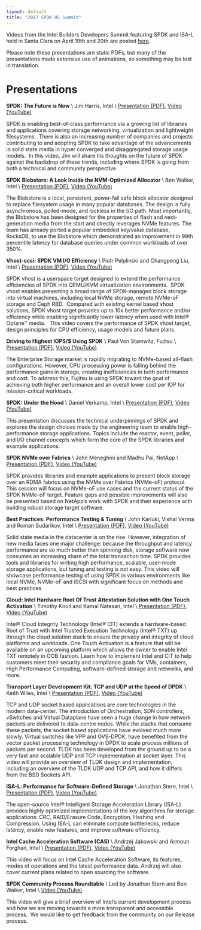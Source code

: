 ```yaml
---
layout: default
title: "2017 SPDK US Summit"
---
```


Videos from the Intel Builders Developers Summit featuring SPDK and ISA-L held in Santa Clara on April 19th and 20th are posted [here](https://www.youtube.com/playlist?list=PLj-81kG3zG5ZIE-4CvqsvlFEHoOoWRIHZ).

Please note these presentations are static PDFs, but many of the presentations made extensive use of animations, so something may be lost in translation.

# Presentations

**SPDK: The Future is Now** \\
Jim Harris, Intel \\
[Presentation (PDF)](https://dqtibwqq6s6ux.cloudfront.net/download/events/2017-summit/01_-_Day_1_-_Harris_-_Keynote_v9.pdf),
[Video (YouTube)](https://www.youtube.com/watch?v=IDv9uohHV5U&index=1&list=PLj-81kG3zG5ZIE-4CvqsvlFEHoOoWRIHZ)

SPDK is enabling best-of-class performance via a growing list of libraries and applications covering storage networking, virtualization and lightweight filesystems.  There is also an increasing number of companies and projects contributing to and adopting SPDK to take advantage of the advancements in solid state media in hyper converged and disaggregated storage usage models.  In this video, Jim will share his thoughts on the future of SPDK against the backdrop of these trends, including where SPDK is going from both a technical and community perspective.

**SPDK Blobstore: A Look Inside the NVM-Optimized Allocator** \\
Ben Walker, Intel \\
[Presentation (PDF)](https://dqtibwqq6s6ux.cloudfront.net/download/events/2017-summit/02_-_Day_1_-_Walker_-_Blobstore_v14.pdf),
[Video (YouTube)](https://www.youtube.com/watch?v=UK2fgePP804&list=PLj-81kG3zG5ZIE-4CvqsvlFEHoOoWRIHZ&index=2)

The Blobstore is a local, persistent, power-fail safe block allocator designed to replace filesystem usage in many popular databases. The design is fully asynchronous, polled-mode, and lockless in the I/O path. Most importantly, the Blobstore has been designed for the properties of flash and next-generation media from the start and directly leverages NVMe features. The team has already ported a popular embedded key/value database, RocksDB, to use the Blobstore which demonstrated an improvement in 99th percentile latency for database queries under common workloads of over 350%.

**Vhost-scsi: SPDK VM I/O Efficiency** \\
Piotr Pelplinski and Changpeng Liu, Intel \\
[Presentation (PDF)](https://dqtibwqq6s6ux.cloudfront.net/download/events/2017-summit/03_-_Day_1_-_Liu_and_Pelplinski_-_SPDK_Vhost_v8_ww16.pptx.pdf),
[Video (YouTube)](https://www.youtube.com/watch?v=2XUpjPVxOA4&index=3&list=PLj-81kG3zG5ZIE-4CvqsvlFEHoOoWRIHZ)

SPDK vhost is a userspace target designed to extend the performance efficiencies of SPDK into QEMU/KVM virtualization environments.  SPDK vhost enables presenting a broad range of SPDK-managed block storage into virtual machines, including local NVMe storage, remote NVMe-oF storage and Ceph RBD.  Compared with existing kernel based vhost solutions, SPDK vhost target provides up to 10x better performance and/or efficiency while enabling significantly lower latency when used with Intel® Optane™ media.   This video covers the performance of SPDK vhost target, design principles for CPU efficiency, usage models and future plans.

**Driving to Highest IOPS/$ Using SPDK** \\
Paul Von Stamwitz, Fujitsu \\
[Presentation (PDF)](https://dqtibwqq6s6ux.cloudfront.net/download/events/2017-summit/04_-_Day_1_-_Von_Stamwitz_-_Driving_to_Highest_IOPS.pdf),
[Video (YouTube)](https://www.youtube.com/watch?v=-4hUBE0BrnM&index=4&list=PLj-81kG3zG5ZIE-4CvqsvlFEHoOoWRIHZ)

The Enterprise Storage market is rapidly migrating to NVMe-based all-flash configurations. However, CPU processing power is falling behind the performance gains in storage, creating inefficiencies in both performance and cost. To address this, Fujitsu is using SPDK toward the goal of achieving both higher performance and an overall lower cost per IOP for mission-critical workloads.

**SPDK: Under the Hood** \\
Daniel Verkamp, Intel \\
[Presentation (PDF)](https://dqtibwqq6s6ux.cloudfront.net/download/events/2017-summit/05_-_Day_1_-_Verkamp_-_Under_the_Hood_v10.pdf),
[Video (YouTube)](https://www.youtube.com/watch?v=5rfw2n_G92Y&index=5&list=PLj-81kG3zG5ZIE-4CvqsvlFEHoOoWRIHZ&t=1s)

This presentation discusses the technical underpinnings of SPDK and explores the design choices made by the engineering team to enable high-performance storage applications. Topics include the reactor, event, poller, and I/O channel concepts which form the core of the SPDK libraries and example applications.

**SPDK NVMe over Fabrics** \\
John Meneghini and Madhu Pai, NetApp \\
[Presentation (PDF)](https://dqtibwqq6s6ux.cloudfront.net/download/events/2017-summit/07_-_Day_2_-_Meneghini_and_Pai_-_SPDK_NVMe_over_Fabrics.pdf),
[Video (YouTube)](https://www.youtube.com/watch?v=bddSIUps0Hc&index=7&list=PLj-81kG3zG5ZIE-4CvqsvlFEHoOoWRIHZ)

SPDK provides libraries and example applications to present block storage over an RDMA fabrics using the NVMe over Fabrics (NVMe-oF) protocol.  This session will focus on NVMe-oF use cases and the current status of the SPDK NVMe-oF target.  Feature gaps and possible improvements will also be presented based on NetApp’s work with SPDK and their experience with building robust storage target software.

**Best Practices: Performance Testing & Tuning** \\
John Kariuki, Vishal Verma and Roman Sudarikov, Intel \\
[Presentation (PDF)](https://dqtibwqq6s6ux.cloudfront.net/download/events/2017-summit/08_-_Day_2_-_Kariuki_Verma_and_Sudarikov_-_SPDK_Performance_Testing_and_Tuning_rev5_0.pdf),
[Video (YouTube)](https://www.youtube.com/watch?v=tkGE3pq5eIU&index=8&list=PLj-81kG3zG5ZIE-4CvqsvlFEHoOoWRIHZ)

Solid state media in the datacenter is on the rise. However, integration of new media faces one major challenge: because the throughput and latency performance are so much better than spinning disk, storage software now consumes an increasing share of the total transaction time. SPDK provides tools and libraries for writing high performance, scalable, user-mode storage applications, but tuning and testing is not easy. This video will showcase performance testing of using SPDK in various environments like local NVMe, NVMe-oF and iSCSI with significant focus on methods and best practices

**Cloud: Intel Hardware Root Of Trust Attestation Solution with One Touch Activation** \\
Timothy Knoll and Kamal Natesan, Intel \\
[Presentation (PDF)](https://dqtibwqq6s6ux.cloudfront.net/download/events/2017-summit/09_-_Day_2_-_Knoll_and_Natesan_-_Builders_Dev_Summit_OTA-CIT_Presentation.pdf),
[Video (YouTube)](https://www.youtube.com/watch?v=blppWiwnisg&index=9&list=PLj-81kG3zG5ZIE-4CvqsvlFEHoOoWRIHZ)

Intel® Cloud Integrity Technology (Intel® CIT) extends a hardware-based Root of Trust with Intel Trusted Execution Technology (Intel® TXT) up through the cloud solution stack to ensure the privacy and integrity of cloud platforms and workloads. One Touch Activation is a feature that will be available on an upcoming platform which allows the owner to enable Intel TXT remotely in OOB fashion. Learn how to implement Intel and CIT to help customers meet their security and compliance goals for VMs, containers, High Performance Computing, software-defined storage and networks, and more.

**Transport Layer Development Kit: TCP and UDP at the Speed of DPDK** \\
Keith Wiles, Intel \\
[Presentation (PDF)](https://dqtibwqq6s6ux.cloudfront.net/download/events/2017-summit/10_-_Day_2_-_Wiles_-_SPDK_Summit-TLDK_Overview_2017.pdf),
[Video (YouTube)](https://www.youtube.com/watch?v=2lJX430k4bc&index=10&list=PLj-81kG3zG5ZIE-4CvqsvlFEHoOoWRIHZ)

TCP and UDP socket based applications are core technologies in the modern data-center. The introduction of Orchestration, SDN controllers, vSwitches and Virtual Dataplane have seen a huge change in how network packets are delivered to data-centre nodes. While the stacks that consume these packets, the socket based applications have evolved much more slowly. Virtual switches like VPP and OVS-DPDK, have benefited from the vector packet processing technology in DPDK to scale process millions of packets per second. TLDK has been developed from the ground up to be a very fast and scalable UDP and TCP implementation at socket layer. This video will provide an overview of TLDK design and implementation, including an overview of the TLDK UDP and TCP API, and how it differs from the BSD Sockets API.

**ISA-L: Performance for Software-Defined Storage** \\
Jonathan Stern, Intel \\
[Presentation (PDF)](https://dqtibwqq6s6ux.cloudfront.net/download/events/2017-summit/11_-_Day_2_-_Stern_-_ISA-L_Performance_for_Software_Defined.pdf),
[Video (YouTube)](https://www.youtube.com/watch?v=XwojKKdiIxM&index=11&list=PLj-81kG3zG5ZIE-4CvqsvlFEHoOoWRIHZ)

The open-source Intel® Intelligent Storage Acceleration Library (ISA-L) provides highly optimized implementations of the key algorithms for storage applications: CRC, RAID/Erasure Code, Encryption, Hashing and Compression. Using ISA-L can eliminate compute bottlenecks, reduce latency, enable new features, and improve software efficiency.

**Intel Cache Acceleration Software (CAS)** \\
Andrzej Jakowski and Armoun Forghan, Intel \\
[Presentation (PDF)](https://dqtibwqq6s6ux.cloudfront.net/download/events/2017-summit/12_-_Day_2_-_Intel_Cache_Acceleration_Software_vFinal.pdf),
[Video (YouTube)](https://www.youtube.com/watch?v=pTon-zu1gCs&index=12&list=PLj-81kG3zG5ZIE-4CvqsvlFEHoOoWRIHZ&t=3s)

This video will focus on Intel Cache Acceleration Software, its features, modes of operations and the latest performance data. Andrzej will also cover current plans related to open sourcing the software.

**SPDK Community Process Roundtable** \\
Led by Jonathan Stern and Ben Walker, Intel \\
[Video (YouTube)](https://www.youtube.com/watch?v=4uqCCqGgk9I&index=6&list=PLj-81kG3zG5ZIE-4CvqsvlFEHoOoWRIHZ)

This video will give a brief overview of Intel’s current development process and how we are moving towards a more transparent and accessible process.  We would like to get feedback from the community on our Release process.
